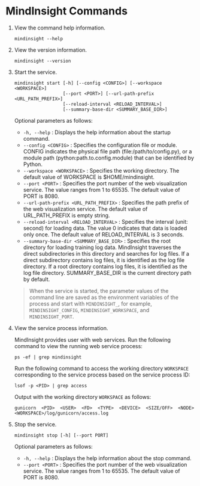 # MindInsight Commands

1. View the command help information.

    ```shell
    mindinsight --help
    ```

2. View the version information.

    ```shell
    mindinsight --version
    ```

3. Start the service.

    ```shell
    mindinsight start [-h] [--config <CONFIG>] [--workspace <WORKSPACE>]
                      [--port <PORT>] [--url-path-prefix <URL_PATH_PREFIX>]
                      [--reload-interval <RELOAD_INTERVAL>]
                      [--summary-base-dir <SUMMARY_BASE_DIR>]
    ```

    Optional parameters as follows:

    - `-h, --help` : Displays the help information about the startup command.
    - `--config <CONFIG>` : Specifies the configuration file or module. CONFIG indicates the physical file path (file:/path/to/config.py), or a module path (python:path.to.config.module) that can be identified by Python.
    - `--workspace <WORKSPACE>` : Specifies the working directory. The default value of WORKSPACE is $HOME/mindinsight.
    - `--port <PORT>` : Specifies the port number of the web visualization service. The value ranges from 1 to 65535. The default value of PORT is 8080.
    - `--url-path-prefix <URL_PATH_PREFIX>` : Specifies the path prefix of the web visualization service. The default value of URL_PATH_PREFIX is empty string.
    - `--reload-interval <RELOAD_INTERVAL>` : Specifies the interval (unit: second) for loading data. The value 0 indicates that data is loaded only once. The default value of RELOAD_INTERVAL is 3 seconds.
    - `--summary-base-dir <SUMMARY_BASE_DIR>` : Specifies the root directory for loading training log data. MindInsight traverses the direct subdirectories in this directory and searches for log files. If a direct subdirectory contains log files, it is identified as the log file directory. If a root directory contains log files, it is identified as the log file directory. SUMMARY_BASE_DIR is the current directory path by default.

    > When the service is started, the parameter values of the command line are saved as the environment variables of the process and start with `MINDINSIGHT_`, for example, `MINDINSIGHT_CONFIG`, `MINDINSIGHT_WORKSPACE`, and `MINDINSIGHT_PORT`.

4. View the service process information.

    MindInsight provides user with web services. Run the following command to view the running web service process:

    ```shell
    ps -ef | grep mindinsight
    ```

    Run the following command to access the working directory `WORKSPACE` corresponding to the service process based on the service process ID:

    ```shell
    lsof -p <PID> | grep access
    ```

    Output with the working directory `WORKSPACE` as follows:

    ```shell
    gunicorn  <PID>  <USER>  <FD>  <TYPE>  <DEVICE>  <SIZE/OFF>  <NODE>  <WORKSPACE>/log/gunicorn/access.log
    ```

5. Stop the service.

    ```shell
    mindinsight stop [-h] [--port PORT]
    ```

    Optional parameters as follows:

    - `-h, --help` : Displays the help information about the stop command.
    - `--port <PORT>` : Specifies the port number of the web visualization service. The value ranges from 1 to 65535. The default value of PORT is 8080.
